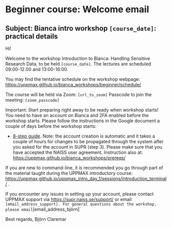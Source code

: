 # Beginner course: Welcome email

## Subject: Bianca intro workshop `[course_date]`: practical details

Hi!

Welcome to the workshop Introduction to Bianca: Handling Sensitive Research Data, to be held `[course_date]`.
The lectures are scheduled 09:00-12.00 and 13:00-16:00.

You may find the tentative schedule on the workshop webpage:
<https://uppmax.github.io/bianca_workshops/beginner/schedule/>

The course will be held via Zoom: `[url_to_zoom]`
Passcode to join the meeting: `[zoom_passcode]`

Important: Start preparing right away to be ready when workshop starts!
You need to have an account on Bianca and 2FA enabled before the workshop starts. Please follow the instructions in the Google document a couple of days before the workshop starts:

- [8-step guide](beginner_bianca_login.odt).
Note: the account creation is automatic and it takes a couple of hours for changes to be propagated through the system after you asked for the account in SUPR (step 3).
Please make sure that you have accepted the NAISS user agreement.
Instruction also at: <https://uppmax.github.io/bianca_workshops/prereqs/>

If you are new to command-line, it is recommended you go through part of the material taught during the UPPMAX introductory course: <https://uppmax.github.io/uppmax_intro_day_1/sessions/introduction_terminal/> .

If you encounter any issues in setting up your account, please contact UPPMAX support via <https://supr.naiss.se/support/> or email `[email_address_support]. For general questions about the workshop, please email`[email_address_björn]`

Best regards,
Björn Claremar
